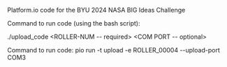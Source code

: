 Platform.io code for the BYU 2024 NASA BIG Ideas Challenge

Command to run code (using the bash script):

./upload_code <ROLLER-NUM -- required> <COM PORT -- optional>

Command to run code: pio run -t upload -e ROLLER_00004 --upload-port COM3